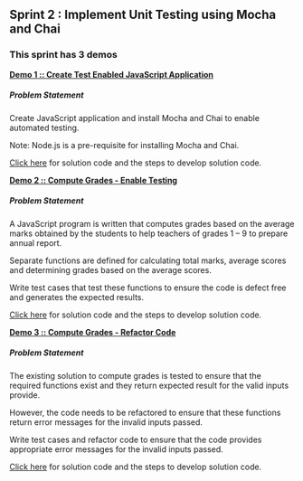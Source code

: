 ## Sprint 2 : Implement Unit Testing using Mocha and Chai

### This sprint has 3 demos

[**Demo 1 :: Create Test Enabled JavaScript Application**](demo-1-create-test-enabled-application)

##### Problem Statement

Create JavaScript application and install Mocha and Chai to enable automated testing.

Note: Node.js is a pre-requisite for installing Mocha and Chai.

[Click here](./demo-1-create-test-enabled-application) for solution code and the steps to develop solution code.

[**Demo 2 :: Compute Grades - Enable Testing**](demo-2-compute-grades-enable-testing)

##### Problem Statement

A JavaScript  program is written that computes grades based on the average marks obtained by the students to help teachers of grades 1 – 9 to prepare annual report. ​

​Separate functions are defined for calculating total marks, average scores and determining grades based on the average scores.

Write test cases that test these functions to ensure the code is defect free and generates the expected results.

[Click here](./demo-2-compute-grades-enable-testing) for solution code and the steps to develop solution code.

[**Demo 3 :: Compute Grades - Refactor Code**](demo-3-compute-grades-refactor-code)

##### Problem Statement

The existing solution to compute grades is tested to ensure that the required functions exist and they return expected result for the valid inputs provide.

However, the code needs to be refactored to ensure that these functions return error messages for the invalid inputs passed.

Write test cases and refactor code to ensure that the code provides appropriate error messages for the invalid inputs passed.

[Click here](./demo-3-compute-grades-refactor-code) for solution code and the steps to develop solution code.